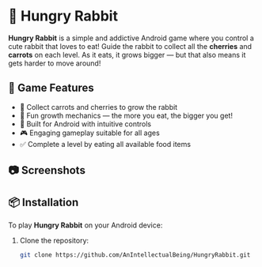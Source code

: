 # 🐰 Hungry Rabbit

**Hungry Rabbit** is a simple and addictive Android game where you control a cute rabbit that loves to eat! Guide the rabbit to collect all the **cherries** and **carrots** on each level. As it eats, it grows bigger — but that also means it gets harder to move around!

## 🍒 Game Features

- 🥕 Collect carrots and cherries to grow the rabbit
- 🌱 Fun growth mechanics — the more you eat, the bigger you get!
- 📱 Built for Android with intuitive controls
- 🎮 Engaging gameplay suitable for all ages
- ✅ Complete a level by eating all available food items

## 📷 Screenshots



## 📦 Installation

To play **Hungry Rabbit** on your Android device:

1. Clone the repository:
   ```bash
   git clone https://github.com/AnIntellectualBeing/HungryRabbit.git
